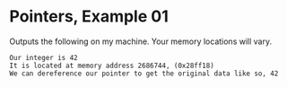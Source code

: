 # Pointers, Example 01
Outputs the following on my machine.  Your memory locations will vary.
	
	Our integer is 42
	It is located at memory address 2686744, (0x28ff18)
	We can dereference our pointer to get the original data like so, 42

